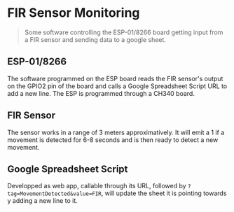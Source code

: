 # FIR Sensor Monitoring
> Some software controlling the ESP-01/8266 board getting input from a FIR sensor and sending data to a google sheet. 

## ESP-01/8266
The software programmed on the ESP board reads the FIR sensor's output on the GPIO2 pin of the board and calls a Google Spreadsheet Script URL to add a new line. 
The ESP is programmed through a CH340 board. 

## FIR Sensor
The sensor works in a range of 3 meters approximatively. It will emit a 1 if a movement is detected for 6-8 seconds and is then ready to detect a new movement. 

## Google Spreadsheet Script
Developped as web app, callable through its URL, followed by `?tag=MovementDetected&value=FIR`, will update the sheet it is pointing towards y adding a new line to it.  
